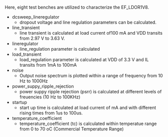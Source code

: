 Here, eight test benches are utilized to characterize the EF_LDOR1V8.
* dcsweep_lineregulator
    - dropout voltage and line regulation parameters can be calculated. 
* line_transient
    - line transient is calculated at load current of100 mA and VDD transits from 2.97 V to 3.63 V.
* lineregulator
    - line_regulation parameter is calculated 
 * load_transient
    - load_regulation parameter is calculated at VDD of 3.3 V and IL transits from 1mA to 100mA 
* noise
    - Output noise spectrum is plotted within a range of frequency from 10 Hz to 1000Hz
* power_suppy_ripple_rejection
    - power suppy ripple rejection (psrr) is calculated at different levels of freuencies (10 Hz to 100KHz)
* startup
    - start up time is calculated at load current of mA and with different rising times from 1us to 100us.
* temperature_coefficient
    - temperature_coefficient (tc) is calculated within temperatue range from 0 to 70 oC (Commercial Temperature Range)
